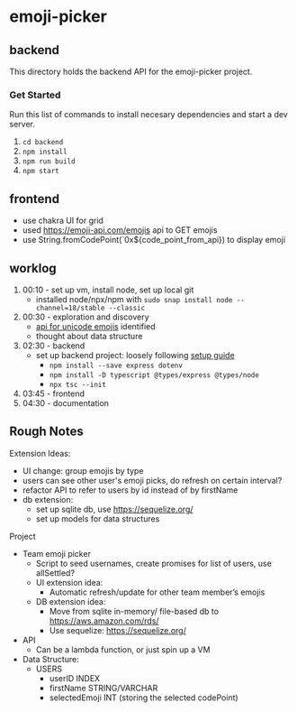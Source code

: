 # emoji-picker


## backend 
This directory holds the backend API for the emoji-picker project.  

### Get Started
Run this list of commands to install necesary dependencies and start a dev server.
1. `cd backend`
2. `npm install`
3. `npm run build`
4. `npm start`

## frontend
- use chakra UI for grid
- used https://emoji-api.com/emojis api to GET emojis
- use String.fromCodePoint(`0x${code_point_from_api}) to display emoji

## worklog
1. 00:10 - set up vm, install node, set up local git
    - installed node/npx/npm with `sudo snap install node --channel=18/stable --classic`
2. 00:30 - exploration and discovery
    - [api for unicode emojis](https://emoji-api.com/emojis) identified
    - thought about data structure
3. 02:30 - backend
    - set up backend project: loosely following [setup guide](https://blog.logrocket.com/how-to-set-up-node-typescript-express/)
        - `npm install --save express dotenv`
        - `npm install -D typescript @types/express @types/node`
        - `npx tsc --init`
4. 03:45 - frontend
5. 04:30 - documentation


## Rough Notes
Extension Ideas:
- UI change: group emojis by type
- users can see other user's emoji picks, do refresh on certain interval?
- refactor API to refer to users by id instead of by firstName
- db extension:
    - set up sqlite db, use https://sequelize.org/
    - set up models for data structures
  
Project
- Team emoji picker
    - Script to seed usernames, create promises for list of users, use allSettled?
    - UI extension idea:
        - Automatic refresh/update for other team member’s emojis
    - DB extension idea:
        - Move from sqlite in-memory/ file-based db to https://aws.amazon.com/rds/
        - Use sequelize: https://sequelize.org/  
- API
    - Can be a lambda function, or just spin up a VM
- Data Structure:
    - USERS
        - userID INDEX
        - firstName STRING/VARCHAR
        - selectedEmoji INT (storing the selected codePoint)
